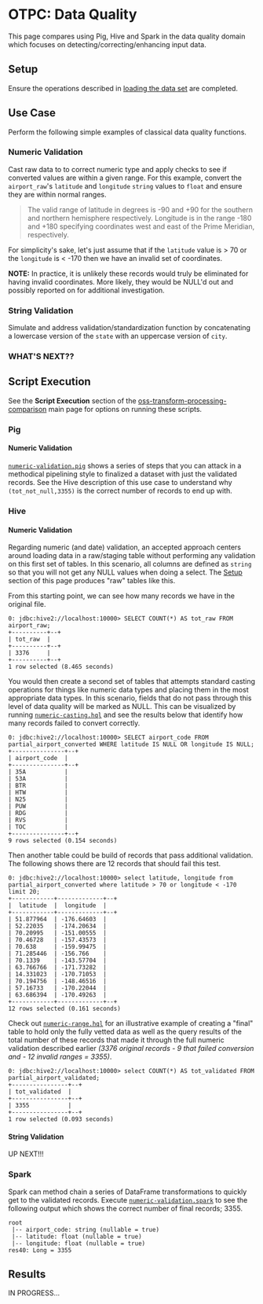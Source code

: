 # OTPC: Data Quality

This page compares using Pig, Hive and Spark in the data quality domain which focuses on detecting/correcting/enhancing input data.

## Setup

Ensure the operations described in [loading the data set](../DATASET.md) are completed.

## Use Case

Perform the following simple examples of classical data quality functions.

### Numeric Validation

Cast raw data to to correct numeric type and apply checks to see if converted values are within a given range.  For this example, convert the `airport_raw`'s `latitude` and `longitude` `string` values to `float` and ensure they are within normal ranges.  

> The valid range of latitude in degrees is -90 and +90 for the southern and northern hemisphere respectively. Longitude is in the range -180 and +180 specifying coordinates west and east of the Prime Meridian, respectively.

For simplicity's sake, let's just assume that if the `latitude` value is > 70 or the `longitude` is < -170 then we have an invalid set of coordinates.

**NOTE:** In practice, it is unlikely these records would truly be eliminated for having invalid coordinates.  More likely, they would be NULL'd out and possibly reported on for additional investigation.

### String Validation

Simulate and address validation/standardization function by concatenating a lowercase version of the `state` with an uppercase version of `city`.




### WHAT'S NEXT??





## Script Execution

See the **Script Execution** section of the [oss-transform-processing-comparison](../README.md#script-execution) main page for options on running these scripts.

### Pig

#### Numeric Validation

[`numeric-validation.pig`](numeric-validation.pig) shows a series of steps that you can attack in a methodical pipelining style to finalized a dataset with just the validated records.  See the Hive description of this use case to understand why `(tot_not_null,3355)` is the correct number of records to end up with.


### Hive

#### Numeric Validation

Regarding numeric (and date) validation, an accepted approach centers around loading data in a raw/staging table without performing any validation on this first set of tables.  In this scenario, all columns are defined as `string` so that you will not get any NULL values when doing a select.  The [Setup](#setup) section of this page produces "raw" tables like this.

From this starting point, we can see how many records we have in the original file.

```
0: jdbc:hive2://localhost:10000> SELECT COUNT(*) AS tot_raw FROM airport_raw;
+----------+--+
| tot_raw  |
+----------+--+
| 3376     |
+----------+--+
1 row selected (8.465 seconds)
```

You would then create a second set of tables that attempts standard casting operations for things like numeric data types and placing them in the most appropriate data types.  In this scenario, fields that do not pass through this level of data quality will be marked as NULL.  This can be visualized by running [`numeric-casting.hql`](numeric-casting.hql) and see the results below that identify how many records failed to convert correctly.

```
0: jdbc:hive2://localhost:10000> SELECT airport_code FROM partial_airport_converted WHERE latitude IS NULL OR longitude IS NULL;
+---------------+--+
| airport_code  |
+---------------+--+
| 35A           |
| 53A           |
| BTR           |
| HTW           |
| N25           |
| PUW           |
| RDG           |
| RVS           |
| TOC           |
+---------------+--+
9 rows selected (0.154 seconds)
```

Then another table could be build of records that pass additional validation.  The following shows there are 12 records that should fail this test.

```
0: jdbc:hive2://localhost:10000> select latitude, longitude from partial_airport_converted where latitude > 70 or longitude < -170 limit 20;
+------------+-------------+--+
|  latitude  |  longitude  |
+------------+-------------+--+
| 51.877964  | -176.64603  |
| 52.22035   | -174.20634  |
| 70.20995   | -151.00555  |
| 70.46728   | -157.43573  |
| 70.638     | -159.99475  |
| 71.285446  | -156.766    |
| 70.1339    | -143.57704  |
| 63.766766  | -171.73282  |
| 14.331023  | -170.71053  |
| 70.194756  | -148.46516  |
| 57.16733   | -170.22044  |
| 63.686394  | -170.49263  |
+------------+-------------+--+
12 rows selected (0.161 seconds)
```

Check out [`numeric-range.hql`](numeric-range.hql) for an illustrative example of creating a "final" table to hold only the fully vetted data as well as the query results of the total number of these records that made it through the full numeric validation described earlier _(3376 original records - 9 that failed conversion and - 12 invalid ranges = 3355)_.

```
0: jdbc:hive2://localhost:10000> select COUNT(*) AS tot_validated FROM partial_airport_validated;
+----------------+--+
| tot_validated  |
+----------------+--+
| 3355           |
+----------------+--+
1 row selected (0.093 seconds)
```

#### String Validation

UP NEXT!!!





### Spark

Spark can method chain a series of DataFrame transformations to quickly get to the validated records.  Execute [`numeric-validation.spark`](numeric-validation.spark) to see the following output which shows the correct number of final records; 3355.

```
root
 |-- airport_code: string (nullable = true)
 |-- latitude: float (nullable = true)
 |-- longitude: float (nullable = true)
res40: Long = 3355
```


## Results

IN PROGRESS...
